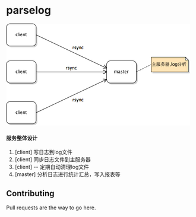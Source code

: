 # parselog


![image](https://github.com/fanrong33/parserlog/blob/master/parserlog.png)

#### 服务整体设计


  1. [client] 写日志到log文件
  2. [client] 同步日志文件到主服务器
  3. [client] -- 定期自动清理log文件
  4. [master] 分析日志进行统计汇总，写入报表等


## Contributing
Pull requests are the way to go here.
